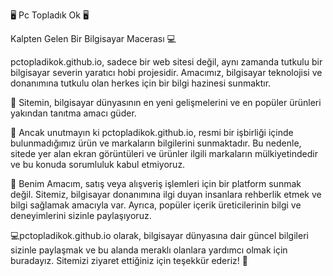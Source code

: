 🖥️ Pc Topladık Ok 🖥️

Kalpten Gelen Bir Bilgisayar Macerası 💻

pctopladikok.github.io, sadece bir web sitesi değil, aynı zamanda tutkulu bir bilgisayar severin yaratıcı hobi projesidir. Amacımız, bilgisayar teknolojisi ve donanımına tutkulu olan herkes için bir bilgi hazinesi sunmaktır.

🌟 Sitemin, bilgisayar dünyasının en yeni gelişmelerini ve en popüler ürünleri yakından tanıtma amacı güder.

🚫 Ancak unutmayın ki pctopladikok.github.io, resmi bir işbirliği içinde bulunmadığımız ürün ve markaların bilgilerini sunmaktadır. Bu nedenle, sitede yer alan ekran görüntüleri ve ürünler ilgili markaların mülkiyetindedir ve bu konuda sorumluluk kabul etmiyoruz.

💼 Benim Amacım, satış veya alışveriş işlemleri için bir platform sunmak değil. Sitemiz, bilgisayar donanımına ilgi duyan insanlara rehberlik etmek ve bilgi sağlamak amacıyla var. Ayrıca, popüler içerik üreticilerinin bilgi ve deneyimlerini sizinle paylaşıyoruz.

💻pctopladikok.github.io olarak, bilgisayar dünyasına dair güncel bilgileri sizinle paylaşmak ve bu alanda meraklı olanlara yardımcı olmak için buradayız. Sitemizi ziyaret ettiğiniz için teşekkür ederiz! 🙌
